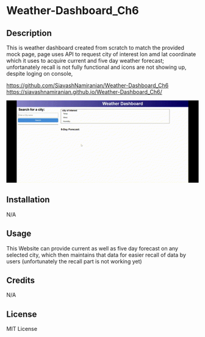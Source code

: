 # Weather-Dashboard_Ch6

## Description

This is weather dashboard created from scratch to match the provided mock page, page uses API to request city of interest lon amd lat coordinate which it uses to acquire current and five day weather forecast; unfortanately recall is not fully functional and icons are not showing up, despite loging on console,

https://github.com/SiavashNamiranian/Weather-Dashboard_Ch6
<br>
https://siavashnamiranian.github.io/Weather-Dashboard_Ch6/

![portfolio-demo](./assets/Untitled%20video%20-%20Made%20with%20Clipchamp%20(4).gif)


## Installation

N/A

## Usage

This Website can provide current as well as five day forecast on any selected city, which then maintains that data for easier recall of data by users (unfortunately the recall part is not working yet)
## Credits

N/A

## License

MIT License